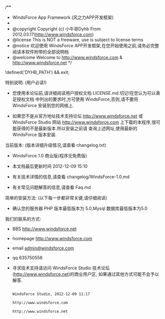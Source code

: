 /**
 * WindsForce App Framework (风之力APP开发框架)
 *
 * @copyright    Copyright (c) 小牛哥Dyhb From 2012.03.17(http://www.windsforce.com)
 * @license        This is NOT a freeware, use is subject to license terms
 * @notice         欢迎使用 WindsForce APP开发框架,在您开始使用之前,请务必完整阅读本软件附带的全部说明档
 * @welcome     Welcome to http://www.windsforce.com & http://www.windsforce.net
 */

!defined('DYHB_PATH') && exit;

特别说明: (用户必读!)

  + 您使用本论坛前,请详细阅读用户授权文档 LICENSE.md.切记!在您认为可以满足授权文档
    中列出的要求时,方可使用 WindsForce,否则,请不要将 WindsForce 安装到您的网络上.

  + 如果您不是从官方地址技术支持论坛 http://www.windsforce.net 或 WindsForce Studio 网站
    http://www.windsforce.com 上下载的本程序,很可能获得的不是最新版本.所以安装之前请
    查询上述网址,使用最新的 WindsForce 版本安装.

当前版本: (版本详细升级情况,请查看 changelog.txt)

  + WindsForce 1.0 商业版(程序无免费版)

  + 本文档最后更新时间 2012-12-09 15:10

  + 有关技术详情的信息,请查看 changelog/WindsForce-1.0.md
  + 有关常见问题解答的信息,请查看 Faq.md


简单的安装方法: (以下每一步都非常关键,请仔细阅读)

  + 确认您的服务器 PHP 版本最低版本为 5.0,Mysql 数据库最低版本为5.0


我们的联系的方式:

  + BBS http://www.windsforce.net

  + homepage http://www.windsforce.com

  + email admin@windsforce.com

  + qq 635750556
  
  + 寻求技术支持请访问 WindsForce Studio 技术论坛(http://www.windsforce.net)的商业用户区,
    如果通过其他方式可能不会予以解答.


                                                                                                                                    WindsForce Studio, 2012-12-09 11:17
                                                                                                                                    http://www.windsforce.com
                                                                                                                                    http://www.windsforce.net
